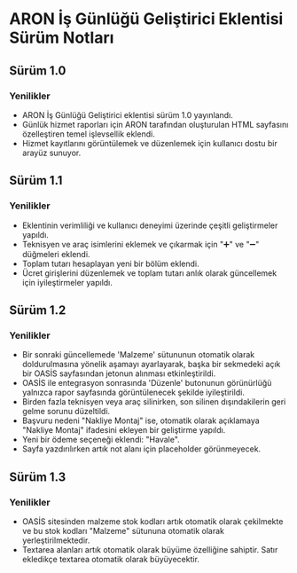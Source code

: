 # ARON İş Günlüğü Geliştirici Eklentisi Sürüm Notları


## Sürüm 1.0

### Yenilikler

- ARON İş Günlüğü Geliştirici eklentisi sürüm 1.0 yayınlandı.
- Günlük hizmet raporları için ARON tarafından oluşturulan HTML sayfasını özelleştiren temel işlevsellik eklendi.
- Hizmet kayıtlarını görüntülemek ve düzenlemek için kullanıcı dostu bir arayüz sunuyor.


## Sürüm 1.1

### Yenilikler

- Eklentinin verimliliği ve kullanıcı deneyimi üzerinde çeşitli geliştirmeler yapıldı.
- Teknisyen ve araç isimlerini eklemek ve çıkarmak için "➕" ve "➖" düğmeleri eklendi.
- Toplam tutarı hesaplayan yeni bir bölüm eklendi.
- Ücret girişlerini düzenlemek ve toplam tutarı anlık olarak güncellemek için iyileştirmeler yapıldı.


## Sürüm 1.2

### Yenilikler

- Bir sonraki güncellemede 'Malzeme' sütununun otomatik olarak doldurulmasına yönelik aşamayı ayarlayarak, başka bir sekmedeki açık bir OASİS sayfasından jetonun alınması etkinleştirildi.
- OASİS ile entegrasyon sonrasında 'Düzenle' butonunun görünürlüğü yalnızca rapor sayfasında görüntülenecek şekilde iyileştirildi.
- Birden fazla teknisyen veya araç silinirken, son silinen dışındakilerin geri gelme sorunu düzeltildi.
- Başvuru nedeni "Nakliye Montaj" ise, otomatik olarak açıklamaya "Nakliye Montaj" ifadesini ekleyen bir geliştirme yapıldı.
- Yeni bir ödeme seçeneği eklendi: "Havale".
- Sayfa yazdırılırken artık not alanı için placeholder görünmeyecek.


## Sürüm 1.3

### Yenilikler
- OASİS sitesinden malzeme stok kodları artık otomatik olarak çekilmekte ve bu stok kodları "Malzeme" sütununa otomatik olarak yerleştirilmektedir.
- Textarea alanları artık otomatik olarak büyüme özelliğine sahiptir. Satır ekledikçe textarea otomatik olarak büyüyecektir.
